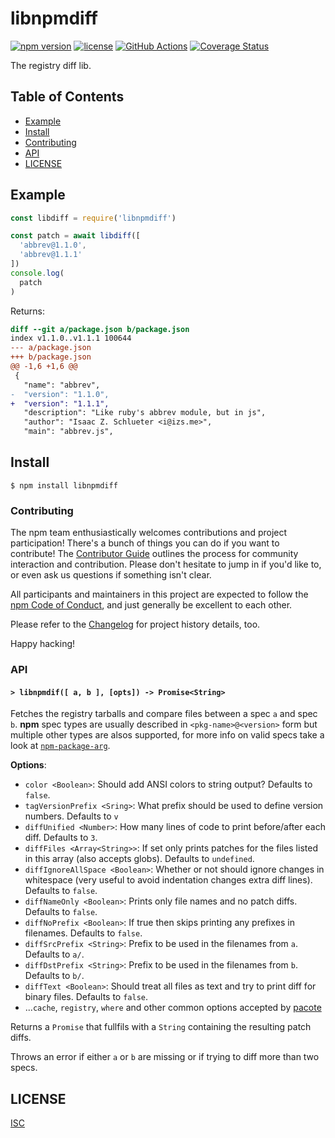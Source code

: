 # libnpmdiff

[![npm version](https://img.shields.io/npm/v/libnpmdiff.svg)](https://npm.im/libnpmdiff)
[![license](https://img.shields.io/npm/l/libnpmdiff.svg)](https://npm.im/libnpmdiff)
[![GitHub Actions](https://github.com/npm/libnpmdiff/workflows/node-ci/badge.svg)](https://github.com/npm/libnpmdiff/actions?query=workflow%3Anode-ci)
[![Coverage Status](https://coveralls.io/repos/github/npm/libnpmdiff/badge.svg?branch=main)](https://coveralls.io/github/npm/libnpmdiff?branch=main)

The registry diff lib.

## Table of Contents

* [Example](#example)
* [Install](#install)
* [Contributing](#contributing)
* [API](#api)
* [LICENSE](#license)

## Example

```js
const libdiff = require('libnpmdiff')

const patch = await libdiff([
  'abbrev@1.1.0',
  'abbrev@1.1.1'
])
console.log(
  patch
)
```

Returns:

```patch
diff --git a/package.json b/package.json
index v1.1.0..v1.1.1 100644
--- a/package.json
+++ b/package.json
@@ -1,6 +1,6 @@
 {
   "name": "abbrev",
-  "version": "1.1.0",
+  "version": "1.1.1",
   "description": "Like ruby's abbrev module, but in js",
   "author": "Isaac Z. Schlueter <i@izs.me>",
   "main": "abbrev.js",

```

## Install

`$ npm install libnpmdiff`

### Contributing

The npm team enthusiastically welcomes contributions and project participation!
There's a bunch of things you can do if you want to contribute! The
[Contributor Guide](https://github.com/npm/cli/blob/latest/CONTRIBUTING.md)
outlines the process for community interaction and contribution. Please don't
hesitate to jump in if you'd like to, or even ask us questions if something
isn't clear.

All participants and maintainers in this project are expected to follow the
[npm Code of Conduct](https://docs.npmjs.com/policies/conduct), and just
generally be excellent to each other.

Please refer to the [Changelog](CHANGELOG.md) for project history details, too.

Happy hacking!

### API

#### `> libnpmdif([ a, b ], [opts]) -> Promise<String>`

Fetches the registry tarballs and compare files between a spec `a` and spec `b`. **npm** spec types are usually described in `<pkg-name>@<version>` form but multiple other types are alsos supported, for more info on valid specs take a look at [`npm-package-arg`](https://github.com/npm/npm-package-arg).

**Options**:

- `color <Boolean>`: Should add ANSI colors to string output? Defaults to `false`.
- `tagVersionPrefix <Sring>`: What prefix should be used to define version numbers. Defaults to `v`
- `diffUnified <Number>`: How many lines of code to print before/after each diff. Defaults to `3`.
- `diffFiles <Array<String>>`: If set only prints patches for the files listed in this array (also accepts globs). Defaults to `undefined`.
- `diffIgnoreAllSpace <Boolean>`: Whether or not should ignore changes in whitespace (very useful to avoid indentation changes extra diff lines). Defaults to `false`.
- `diffNameOnly <Boolean>`: Prints only file names and no patch diffs. Defaults to `false`.
- `diffNoPrefix <Boolean>`: If true then skips printing any prefixes in filenames. Defaults to `false`.
- `diffSrcPrefix <String>`: Prefix to be used in the filenames from `a`. Defaults to `a/`.
- `diffDstPrefix <String>`: Prefix to be used in the filenames from `b`. Defaults to `b/`.
- `diffText <Boolean>`: Should treat all files as text and try to print diff for binary files. Defaults to `false`.
- ...`cache`, `registry`, `where` and other common options accepted by [pacote](https://github.com/npm/pacote#options)

Returns a `Promise` that fullfils with a `String` containing the resulting patch diffs.

Throws an error if either `a` or `b` are missing or if trying to diff more than two specs.

## LICENSE

[ISC](./LICENSE)

